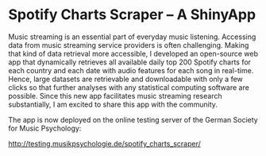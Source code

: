 # Spotify Charts Scraper – A ShinyApp

Music streaming is an essential part of everyday music listening. Accessing data from music streaming service providers is often challenging. Making that kind of data retrieval more accessible, I developed an open-source web app that dynamically retrieves all available daily top 200 Spotify charts for each country and each date with audio features for each song in real-time. Hence, large datasets are retrievable and downloadable with only a few clicks so that further analyses with any statistical computing software are possible. Since this new app facilitates music streaming research substantially, I am excited to share this app with the community.

The app is now deployed on the online testing server of the German Society for Music Psychology:

http://testing.musikpsychologie.de/spotify_charts_scraper/
